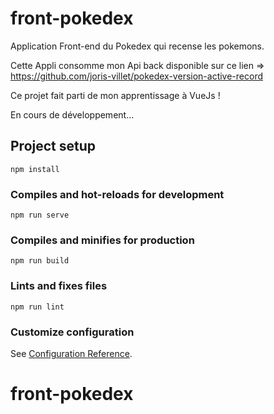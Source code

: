 # front-pokedex

Application Front-end du Pokedex qui recense les pokemons.

Cette Appli consomme mon Api back disponible sur ce lien => https://github.com/joris-villet/pokedex-version-active-record

Ce projet fait parti de mon apprentissage à VueJs !

En cours de développement...

## Project setup
```
npm install
```

### Compiles and hot-reloads for development
```
npm run serve
```

### Compiles and minifies for production
```
npm run build
```

### Lints and fixes files
```
npm run lint
```

### Customize configuration
See [Configuration Reference](https://cli.vuejs.org/config/).
# front-pokedex
